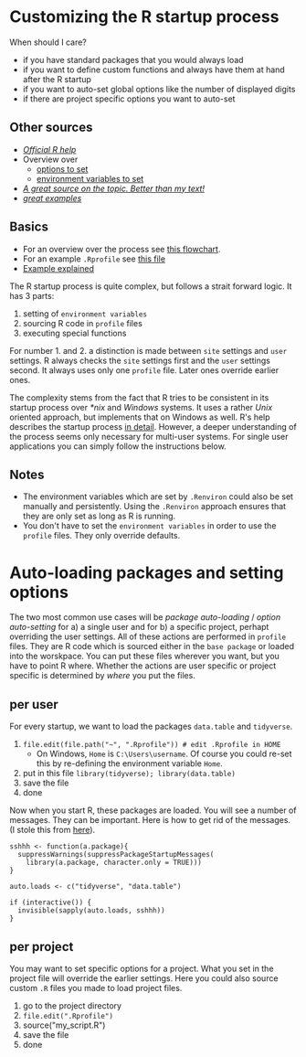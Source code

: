# Customizing the R startup process

When should I care?

* if you have standard packages that you would always load
* if you want to define custom functions and always have them at hand after the R startup
* if you want to auto-set global options like the number of displayed digits
* if there are project specific options you want to auto-set

## Other sources

* [*Official R help*](https://stat.ethz.ch/R-manual/R-devel/library/base/html/Startup.html)
* Overview over
    * [options to set](https://stat.ethz.ch/R-manual/R-devel/library/base/html/options.html)
    * [environment variables to set](https://stat.ethz.ch/R-manual/R-devel/library/base/html/EnvVar.html)
* [*A great source on the topic. Better than my text!*](https://csgillespie.github.io/efficientR/3-3-r-startup.html)
* [*great examples*](http://www.onthelambda.com/2014/09/17/fun-with-rprofile-and-customizing-r-startup/)

## Basics

* For an overview over the process see [this flowchart](R_startup.pdf).
* For an example ```.Rprofile``` see [this file](.Rprofile)
* [Example explained](#examples)

The R startup process is quite complex, but follows a strait forward logic. It has 3 parts:

1. setting of ```environment variables```
1. sourcing R code in ```profile``` files
1. executing special functions

For number 1. and 2. a distinction is made between ```site``` settings and ```user``` settings. R always checks the ```site``` settings first and the ```user``` settings second. It always uses only one ```profile``` file. Later ones override earlier ones.

The complexity stems from the fact that R tries to be consistent in its startup process over *\*nix* and *Windows* systems. It uses a rather *Unix* oriented approach, but implements that on Windows as well. R's help describes the startup process [in detail](https://stat.ethz.ch/R-manual/R-devel/library/base/html/Startup.html). However, a deeper understanding of the process seems only necessary for multi-user systems. For single user applications you can simply follow the instructions below.

## Notes

* The environment variables which are set by ```.Renviron``` could also be set manually and persistently. Using the ```.Renviron``` approach ensures that they are only set as long as R is running.
* You don't have to set the ```environment variables``` in order to use the ```profile``` files. They only override defaults.

# Auto-loading packages and setting options

The two most common use cases will be *package auto-loading* / *option auto-setting* for a) a single user and for b) a specific project, perhapt overriding the user settings. All of these actions are performed in ```profile``` files. They are R code which is sourced either in the ```base package``` or loaded into the worskpace. You can put these files wherever you want, but you have to point R where. Whether the actions are user specific or project specific is determined by *where* you put the files.

## per user<a name="examples"></a>

For every startup, we want to load the packages ```data.table``` and ```tidyverse```.

1. ```file.edit(file.path("~", ".Rprofile")) # edit .Rprofile in HOME```
    * On Windows, ```Home``` is ```C:\Users\username```. Of course you could re-set this by re-defining the environment variable ```Home```.
1. put in this file ```library(tidyverse); library(data.table)```
1. save the file
1. done

Now when you start R, these packages are loaded. You will see a number of messages. They can be important. Here is how to get rid of the messages. (I stole this from [here](http://www.onthelambda.com/2014/09/17/fun-with-rprofile-and-customizing-r-startup/)).

    sshhh <- function(a.package){
      suppressWarnings(suppressPackageStartupMessages(
        library(a.package, character.only = TRUE)))
    }

    auto.loads <- c("tidyverse", "data.table")
    
    if (interactive()) {
      invisible(sapply(auto.loads, sshhh))
    }


## per project

You may want to set specific options for a project. What you set in the project file will override the earlier settings. Here you could also source custom ```.R``` files you made to load project files.

1. go to the project directory
1. ```file.edit(".Rprofile")```
1. source("my_script.R")
1. save the file
1. done

